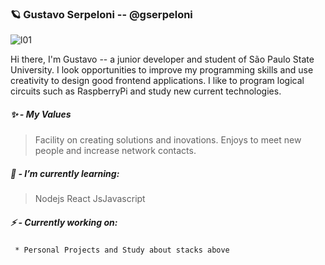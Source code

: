 ###  🪐  Gustavo Serpeloni -- @gserpeloni
![l01](https://github.com/gserpeloni/images/blob/master/lines/linear_gradient2.png?raw=true)

Hi there, I'm Gustavo -- a junior developer and student of São Paulo State University.
I look opportunities to improve my programming skills and use creativity to design good frontend applications. I like to program logical circuits such as RaspberryPi and  study new current technologies.

##### ✨ - My Values

> Facility on creating solutions and inovations.
> Enjoys to meet new people and increase network contacts.
##### 🌱 - I’m currently learning:
> Nodejs
> React 
>JsJavascript
##### ⚡ - Currently working on:

```xml
 * Personal Projects and Study about stacks above
```
```
